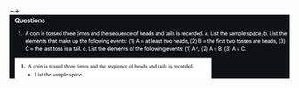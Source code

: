 ++
![image](https://github.com/HWTeng-Teaching/202409-Math-Stat/blob/main/HW0924/20_Tim/截圖%202024-10-01%20下午5.12.05.png)
